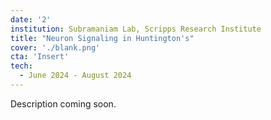 ```yaml
---
date: '2'
institution: Subramaniam Lab, Scripps Research Institute
title: "Neuron Signaling in Huntington's"
cover: './blank.png'
cta: 'Insert'
tech:
  - June 2024 - August 2024
---
```


Description coming soon.